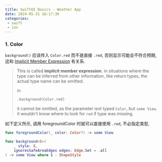 ```yaml
---
title: SwiftUI Basics - Weather App
date: 2024-05-31 16:17:30
categories:
 - swift
 - ios
---
```


### 1. Color

`background()` 应该传入 `Color.red` 而不是直接 `.red`, 否则显示可能会不符合预期, 这和 [Implicit Member Expression](https://docs.swift.org/swift-book/documentation/the-swift-programming-language/expressions/#Implicit-Member-Expression) 有关系.  

> This is called **implicit member expression**. in situations where the type can be inferred from other information, like return types, the actual type name can be omitted. 
>
> in
>
> ```swift
> .background(Color.red)
> ```
>
> it cannot be omitted, as the parameter isnt typed `Color`, but `some View`. it wouldn't know where to look for `red` if type was missing.

如下定义所示, 调用 foregroundColor 时就可以直接使用 `.red`, 不必指定类型, 

```swift
func foregroundColor(_ color: Color?) -> some View

func background<S>(
    _ style: S,
    ignoresSafeAreaEdges edges: Edge.Set = .all
) -> some View where S : ShapeStyle
```

